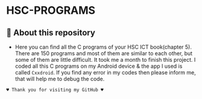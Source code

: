 # HSC-PROGRAMS
## 📌 About this repository
* Here you can find all the C programs of your HSC ICT book(chapter 5). There are 150 programs and most of them are similar to each other, but some of them are little difficult. It took me a month to finish this project. I coded all this C programs on my Android device & the app I used is called `Cxxdroid`. If you find any error in my codes then please inform me, that will help me to debug the code.

` ♥️ Thank you for visiting my GitHub ♥️ `

